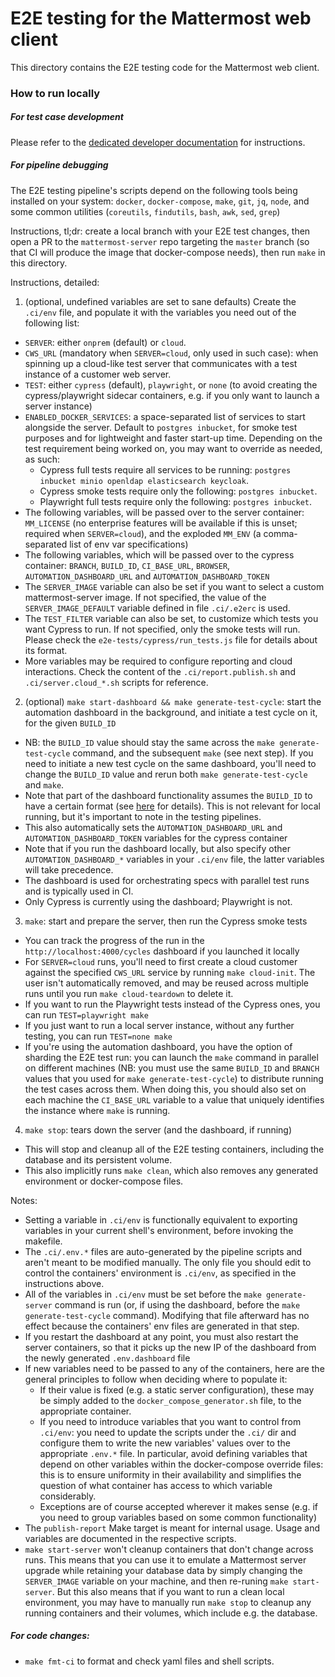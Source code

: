 # E2E testing for the Mattermost web client

This directory contains the E2E testing code for the Mattermost web client.

### How to run locally

##### For test case development

Please refer to the [dedicated developer documentation](https://developers.mattermost.com/contribute/more-info/webapp/e2e-testing/) for instructions.

##### For pipeline debugging

The E2E testing pipeline's scripts depend on the following tools being installed on your system: `docker`, `docker-compose`, `make`, `git`, `jq`, `node`, and some common utilities (`coreutils`, `findutils`, `bash`, `awk`, `sed`, `grep`)

Instructions, tl;dr: create a local branch with your E2E test changes, then open a PR to the `mattermost-server` repo targeting the `master` branch (so that CI will produce the image that docker-compose needs), then run `make` in this directory.

Instructions, detailed:
1. (optional, undefined variables are set to sane defaults) Create the `.ci/env` file, and populate it with the variables you need out of the following list:
  * `SERVER`: either `onprem` (default) or `cloud`.
  * `CWS_URL` (mandatory when `SERVER=cloud`, only used in such case): when spinning up a cloud-like test server that communicates with a test instance of a customer web server.
  * `TEST`: either `cypress` (default), `playwright`, or `none` (to avoid creating the cypress/playwright sidecar containers, e.g. if you only want to launch a server instance)
  * `ENABLED_DOCKER_SERVICES`: a space-separated list of services to start alongside the server. Default to `postgres inbucket`, for smoke test purposes and for lightweight and faster start-up time. Depending on the test requirement being worked on, you may want to override as needed, as such:
    - Cypress full tests require all services to be running: `postgres inbucket minio openldap elasticsearch keycloak`.
    - Cypress smoke tests require only the following: `postgres inbucket`.
    - Playwright full tests require only the following: `postgres inbucket`.
  * The following variables, will be passed over to the server container: `MM_LICENSE` (no enterprise features will be available if this is unset; required when `SERVER=cloud`), and the exploded `MM_ENV` (a comma-separated list of env var specifications)
  * The following variables, which will be passed over to the cypress container: `BRANCH`, `BUILD_ID`, `CI_BASE_URL`, `BROWSER`, `AUTOMATION_DASHBOARD_URL` and `AUTOMATION_DASHBOARD_TOKEN`
  * The `SERVER_IMAGE` variable can also be set if you want to select a custom mattermost-server image. If not specified, the value of the `SERVER_IMAGE_DEFAULT` variable defined in file `.ci/.e2erc` is used.
  * The `TEST_FILTER` variable can also be set, to customize which tests you want Cypress to run. If not specified, only the smoke tests will run. Please check the `e2e-tests/cypress/run_tests.js` file for details about its format.
  * More variables may be required to configure reporting and cloud interactions. Check the content of the `.ci/report.publish.sh` and `.ci/server.cloud_*.sh` scripts for reference.
2. (optional) `make start-dashboard && make generate-test-cycle`: start the automation dashboard in the background, and initiate a test cycle on it, for the given `BUILD_ID`
  * NB: the `BUILD_ID` value should stay the same across the `make generate-test-cycle` command, and the subsequent `make` (see next step). If you need to initiate a new test cycle on the same dashboard, you'll need to change the `BUILD_ID` value and rerun both `make generate-test-cycle` and `make`.
  * Note that part of the dashboard functionality assumes the `BUILD_ID` to have a certain format (see [here](https://github.com/saturninoabril/automation-dashboard/blob/175891781bf1072c162c58c6ec0abfc5bcb3520e/lib/common_utils.ts#L3-L23) for details). This is not relevant for local running, but it's important to note in the testing pipelines.
  * This also automatically sets the `AUTOMATION_DASHBOARD_URL` and `AUTOMATION_DASHBOARD_TOKEN` variables for the cypress container
  * Note that if you run the dashboard locally, but also specify other `AUTOMATION_DASHBOARD_*` variables in your `.ci/env` file, the latter variables will take precedence.
  * The dashboard is used for orchestrating specs with parallel test runs and is typically used in CI.
  * Only Cypress is currently using the dashboard; Playwright is not.
3. `make`: start and prepare the server, then run the Cypress smoke tests
  * You can track the progress of the run in the `http://localhost:4000/cycles` dashboard if you launched it locally
  * For `SERVER=cloud` runs, you'll need to first create a cloud customer against the specified `CWS_URL` service by running `make cloud-init`. The user isn't automatically removed, and may be reused across multiple runs until you run `make cloud-teardown` to delete it.
  * If you want to run the Playwright tests instead of the Cypress ones, you can run `TEST=playwright make`
  * If you just want to run a local server instance, without any further testing, you can run `TEST=none make`
  * If you're using the automation dashboard, you have the option of sharding the E2E test run: you can launch the `make` command in parallel on different machines (NB: you must use the same `BUILD_ID` and `BRANCH` values that you used for `make generate-test-cycle`) to distribute running the test cases across them. When doing this, you should also set on each machine the `CI_BASE_URL` variable to a value that uniquely identifies the instance where `make` is running.
4. `make stop`: tears down the server (and the dashboard, if running)
  * This will stop and cleanup all of the E2E testing containers, including the database and its persistent volume.
  * This also implicitly runs `make clean`, which also removes any generated environment or docker-compose files.

Notes:
- Setting a variable in `.ci/env` is functionally equivalent to exporting variables in your current shell's environment, before invoking the makefile.
- The `.ci/.env.*` files are auto-generated by the pipeline scripts and aren't meant to be modified manually. The only file you should edit to control the containers' environment is `.ci/env`, as specified in the instructions above.
- All of the variables in `.ci/env` must be set before the `make generate-server` command is run (or, if using the dashboard, before the `make generate-test-cycle` command). Modifying that file afterward has no effect because the containers' env files are generated in that step.
- If you restart the dashboard at any point, you must also restart the server containers, so that it picks up the new IP of the dashboard from the newly generated `.env.dashboard` file
- If new variables need to be passed to any of the containers, here are the general principles to follow when deciding where to populate it:
  * If their value is fixed (e.g. a static server configuration), these may be simply added to the `docker_compose_generator.sh` file, to the appropriate container.
  * If you need to introduce variables that you want to control from `.ci/env`: you need to update the scripts under the `.ci/` dir and configure them to write the new variables' values over to the appropriate `.env.*` file. In particular, avoid defining variables that depend on other variables within the docker-compose override files: this is to ensure uniformity in their availability and simplifies the question of what container has access to which variable considerably.
  * Exceptions are of course accepted wherever it makes sense (e.g. if you need to group variables based on some common functionality)
- The `publish-report` Make target is meant for internal usage. Usage and variables are documented in the respective scripts.
- `make start-server` won't cleanup containers that don't change across runs. This means that you can use it to emulate a Mattermost server upgrade while retaining your database data by simply changing the `SERVER_IMAGE` variable on your machine, and then re-runing `make start-server`. But this also means that if you want to run a clean local environment, you may have to manually run `make stop` to cleanup any running containers and their volumes, which include e.g. the database.

##### For code changes:
* `make fmt-ci` to format and check yaml files and shell scripts.
